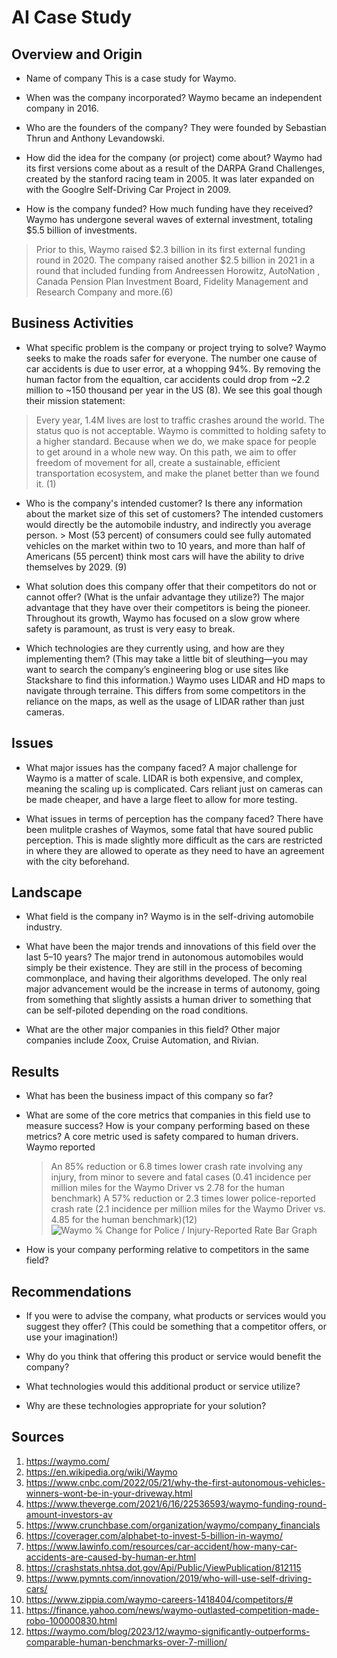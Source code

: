 # AI Case Study

## Overview and Origin

* Name of company
This is a case study for Waymo.

* When was the company incorporated?
Waymo became an independent company in 2016.

* Who are the founders of the company?
They were founded by Sebastian Thrun and Anthony Levandowski.

* How did the idea for the company (or project) come about?
Waymo had its first versions come about as a result of the DARPA Grand Challenges, created by the stanford racing team in 2005. It was later expanded on with the Googlre Self-Driving Car Project in 2009.

* How is the company funded? How much funding have they received?
Waymo has undergone several waves of external investment, totaling $5.5 billion of investments.
> Prior to this, Waymo raised $2.3 billion in its first external funding round in 2020. The company raised another $2.5 billion in 2021 in a round that included funding from Andreessen Horowitz, AutoNation , Canada Pension Plan Investment Board, Fidelity Management and Research Company and more.(6)

## Business Activities

* What specific problem is the company or project trying to solve?
Waymo seeks to make the roads safer for everyone. The number one cause of car accidents is due to user error, at a whopping 94%. By removing the human factor from the equaltion, car accidents could drop from ~2.2 million to ~150 thousand per year in the US (8). We see this goal though their mission statement:
> Every year, 1.4M lives are lost to traffic crashes around the world. The status quo is not acceptable. Waymo is committed to holding safety to a higher standard. Because when we do, we make space for people to get around in a whole new way. On this path, we aim to offer freedom of movement for all, create a sustainable, efficient transportation ecosystem, and make the planet better than we found it. (1)

* Who is the company's intended customer? Is there any information about the market size of this set of customers?
The intended customers would directly be the automobile industry, and indirectly you average person. > Most (53 percent) of consumers could see fully automated vehicles on the market within two to 10 years, and more than half of Americans (55 percent) think most cars will have the ability to drive themselves by 2029. (9)

* What solution does this company offer that their competitors do not or cannot offer? (What is the unfair advantage they utilize?)
The major advantage that they have over their competitors is being the pioneer. Throughout its growth, Waymo has focused on a slow grow where safety is paramount, as trust is very easy to break.

* Which technologies are they currently using, and how are they implementing them? (This may take a little bit of sleuthing&mdash;you may want to search the company’s engineering blog or use sites like Stackshare to find this information.)
Waymo uses LIDAR and HD maps to navigate through terraine. This differs from some competitors in the reliance on the maps, as well as the usage of LIDAR rather than just cameras.

## Issues

* What major issues has the company faced?
A major challenge for Waymo is a matter of scale. LIDAR is both expensive, and complex, meaning the scaling up is complicated. Cars reliant just on cameras can be made cheaper, and have a large fleet to allow for more testing.

* What issues in terms of perception has the company faced?
There have been mulitple crashes of Waymos, some fatal that have soured public perception. This is made slightly more difficult as the cars are restricted in where they are allowed to operate as they need to have an agreement with the city beforehand.

## Landscape

* What field is the company in?
Waymo is in the self-driving automobile industry.

* What have been the major trends and innovations of this field over the last 5&ndash;10 years?
The major trend in autonomous automobiles would simply be their existence. They are still in the process of becoming commonplace, and having their algorithms developed. The only real major advancement would be the increase in terms of autonomy, going from something that slightly assists a human driver to something that can be self-piloted depending on the road conditions.

* What are the other major companies in this field?
Other major companies include Zoox, Cruise Automation, and Rivian. 

## Results

* What has been the business impact of this company so far?


* What are some of the core metrics that companies in this field use to measure success? How is your company performing based on these metrics?
A core metric used is safety compared to human drivers. Waymo reported
    > An 85% reduction or 6.8 times lower crash rate involving any injury, from minor to severe and fatal cases (0.41 incidence per million miles for the Waymo Driver vs 2.78 for the human benchmark)
	> A 57% reduction or 2.3 times lower police-reported crash rate (2.1 incidence per million miles for the Waymo Driver vs. 4.85 for the human benchmark)(12)
![Waymo % Change for Police / Injury-Reported Rate Bar Graph](injury_change)

* How is your company performing relative to competitors in the same field?

## Recommendations

* If you were to advise the company, what products or services would you suggest they offer? (This could be something that a competitor offers, or use your imagination!)

* Why do you think that offering this product or service would benefit the company?

* What technologies would this additional product or service utilize?

* Why are these technologies appropriate for your solution?

## Sources
1. https://waymo.com/
2. https://en.wikipedia.org/wiki/Waymo
3. https://www.cnbc.com/2022/05/21/why-the-first-autonomous-vehicles-winners-wont-be-in-your-driveway.html
4. https://www.theverge.com/2021/6/16/22536593/waymo-funding-round-amount-investors-av
5. https://www.crunchbase.com/organization/waymo/company_financials
6. https://coverager.com/alphabet-to-invest-5-billion-in-waymo/
7. https://www.lawinfo.com/resources/car-accident/how-many-car-accidents-are-caused-by-human-er.html
8. https://crashstats.nhtsa.dot.gov/Api/Public/ViewPublication/812115
9. https://www.pymnts.com/innovation/2019/who-will-use-self-driving-cars/
10. https://www.zippia.com/waymo-careers-1418404/competitors/#
11. https://finance.yahoo.com/news/waymo-outlasted-competition-made-robo-100000830.html
12. https://waymo.com/blog/2023/12/waymo-significantly-outperforms-comparable-human-benchmarks-over-7-million/
